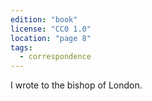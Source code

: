 ```yaml
---
edition: "book"
license: "CC0 1.0"
location: "page 8"
tags:
  - correspondence
---
```

I
wrote to the bishop of London.
